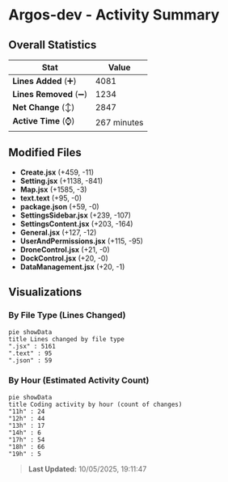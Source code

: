 # Argos-dev - Activity Summary 

## Overall Statistics

| Stat                   | Value                                                             |
| ---------------------- | ----------------------------------------------------------------- |
| **Lines Added** (➕)   | 4081                                          |
| **Lines Removed** (➖) | 1234                                        |
| **Net Change** (↕)    | 2847                |
| **Active Time** (⌚)   | 267 minutes |


## Modified Files
- **Create.jsx** (+459, -11)
- **Setting.jsx** (+1138, -841)
- **Map.jsx** (+1585, -3)
- **text.text** (+95, -0)
- **package.json** (+59, -0)
- **SettingsSidebar.jsx** (+239, -107)
- **SettingsContent.jsx** (+203, -164)
- **General.jsx** (+127, -12)
- **UserAndPermissions.jsx** (+115, -95)
- **DroneControl.jsx** (+21, -0)
- **DockControl.jsx** (+20, -0)
- **DataManagement.jsx** (+20, -1)

## Visualizations

### By File Type (Lines Changed)

```mermaid
pie showData
title Lines changed by file type
".jsx" : 5161
".text" : 95
".json" : 59
```

### By Hour (Estimated Activity Count)

```mermaid
pie showData
title Coding activity by hour (count of changes)
"11h" : 24
"12h" : 44
"13h" : 17
"14h" : 6
"17h" : 54
"18h" : 66
"19h" : 5
```


> **Last Updated:** 10/05/2025, 19:11:47